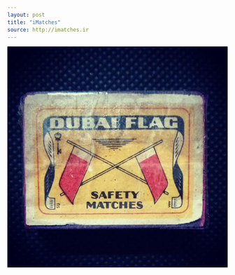 ```yaml
---
layout: post
title: "iMatches"
source: http://imatches.ir
---
```


<img src="../assets/img/matches/matches-55.jpg">